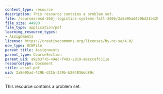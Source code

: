 ```yaml
---
content_type: resource
description: This resource contains a problem set.
file: /courses/esd-260j-logistics-systems-fall-2006/2a8e95ad429bd21b329bb204816dd89c_assn1.pdf
file_size: 44980
file_type: application/pdf
learning_resource_types:
- Assignments
license: https://creativecommons.org/licenses/by-nc-sa/4.0/
ocw_type: OCWFile
parent_title: Assignments
parent_type: CourseSection
parent_uid: a92b377b-49ec-f493-2819-a0eccafc511e
resourcetype: Document
title: assn1.pdf
uid: 2a8e95ad-429b-d21b-329b-b204816dd89c
---
```

This resource contains a problem set.